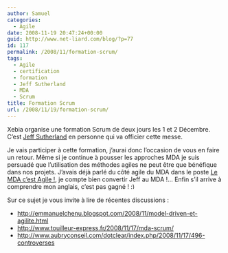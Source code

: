 ```yaml
---
author: Samuel
categories:
  - Agile
date: 2008-11-19 20:47:24+00:00
guid: http://www.net-liard.com/blog/?p=77
id: 117
permalink: /2008/11/formation-scrum/
tags:
  - Agile
  - certification
  - formation
  - Jeff Sutherland
  - MDA
  - Scrum
title: Formation Scrum
url: /2008/11/19/formation-scrum/
---
```


Xebia organise une formation Scrum de deux jours les 1 et 2 Décembre. C&#8217;est [Jeff Sutherland](http://jeffsutherland.com/) en personne qui va officier cette messe.

Je vais participer à cette formation, j&#8217;aurai donc l&#8217;occasion de vous en faire un retour. Même si je continue à pousser les approches MDA je suis persuadé que l&#8217;utilisation des méthodes agiles ne peut être que bénéfique dans nos projets. J&#8217;avais déjà parlé du côté agile du MDA dans le poste <a title="Permanent Link: Le MDA c’est Agile !" rel="bookmark" href="http://www.net-liard.com/blog/2008/07/mda-agile/">Le MDA c’est Agile !</a>, je compte bien convertir Jeff au MDA !&#8230; Enfin s&#8217;il arrive à comprendre mon anglais, c&#8217;est pas gagné ! <img src="http://www.apptom.fr/wp-includes/images/smilies/simple-smile.png" alt=":)" class="wp-smiley" style="height: 1em; max-height: 1em;" />

Sur ce sujet je vous invite à lire de récentes discussions :

  * <http://emmanuelchenu.blogspot.com/2008/11/model-driven-et-agilite.html>
  * <http://www.touilleur-express.fr/2008/11/17/mda-scrum/>
  * <http://www.aubryconseil.com/dotclear/index.php/2008/11/17/496-controverses>